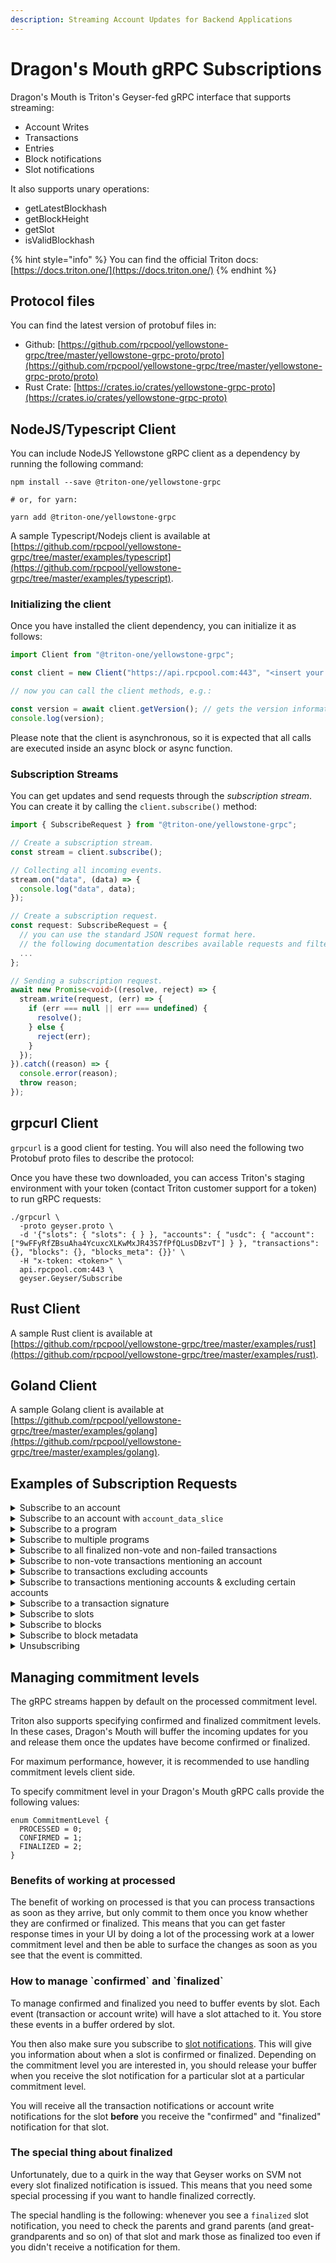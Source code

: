 ```yaml
---
description: Streaming Account Updates for Backend Applications
---
```


# Dragon's Mouth gRPC Subscriptions

Dragon's Mouth is Triton's Geyser-fed gRPC interface that supports streaming:

* Account Writes
* Transactions
* Entries
* Block notifications
* Slot notifications

It also supports unary operations:

* getLatestBlockhash
* getBlockHeight
* getSlot
* isValidBlockhash

{% hint style="info" %}
You can find the official Triton docs: [https://docs.triton.one/](https://docs.triton.one/)
{% endhint %}

## Protocol files <a href="#protocol-files" id="protocol-files"></a>

You can find the latest version of protobuf files in:

* Github: [https://github.com/rpcpool/yellowstone-grpc/tree/master/yellowstone-grpc-proto/proto](https://github.com/rpcpool/yellowstone-grpc/tree/master/yellowstone-grpc-proto/proto)
* Rust Crate: [https://crates.io/crates/yellowstone-grpc-proto](https://crates.io/crates/yellowstone-grpc-proto)

## NodeJS/Typescript Client

You can include NodeJS Yellowstone gRPC client as a dependency by running the following command:

```
npm install --save @triton-one/yellowstone-grpc

# or, for yarn:

yarn add @triton-one/yellowstone-grpc
```

A sample Typescript/Nodejs client is available at [https://github.com/rpcpool/yellowstone-grpc/tree/master/examples/typescript](https://github.com/rpcpool/yellowstone-grpc/tree/master/examples/typescript).

### Initializing the client

Once you have installed the client dependency, you can initialize it as follows:

```typescript
import Client from "@triton-one/yellowstone-grpc";

const client = new Client("https://api.rpcpool.com:443", "<insert your token here>");

// now you can call the client methods, e.g.:

const version = await client.getVersion(); // gets the version information
console.log(version);
```

Please note that the client is asynchronous, so it is expected that all calls are executed inside an async block or async function.

### Subscription Streams

You can get updates and send requests through the _subscription stream_. You can create it by calling the `client.subscribe()` method:

```typescript
import { SubscribeRequest } from "@triton-one/yellowstone-grpc";

// Create a subscription stream.
const stream = client.subscribe();

// Collecting all incoming events.
stream.on("data", (data) => {
  console.log("data", data);
});

// Create a subscription request.
const request: SubscribeRequest = {
  // you can use the standard JSON request format here.
  // the following documentation describes available requests and filters.
  ...
};

// Sending a subscription request.
await new Promise<void>((resolve, reject) => {
  stream.write(request, (err) => {
    if (err === null || err === undefined) {
      resolve();
    } else {
      reject(err);
    }
  });
}).catch((reason) => {
  console.error(reason);
  throw reason;
});
```

## grpcurl Client

`grpcurl` is a good client for testing. You will also need the following two Protobuf proto files to describe the protocol:

Once you have these two downloaded, you can access Triton's staging environment with your token (contact Triton customer support for a token) to run gRPC requests:

```
./grpcurl \
  -proto geyser.proto \
  -d '{"slots": { "slots": { } }, "accounts": { "usdc": { "account": ["9wFFyRfZBsuAha4YcuxcXLKwMxJR43S7fPfQLusDBzvT"] } }, "transactions": {}, "blocks": {}, "blocks_meta": {}}' \
  -H "x-token: <token>" \
  api.rpcpool.com:443 \
  geyser.Geyser/Subscribe
```

## Rust Client

A sample Rust client is available at [https://github.com/rpcpool/yellowstone-grpc/tree/master/examples/rust](https://github.com/rpcpool/yellowstone-grpc/tree/master/examples/rust).

## Goland Client

A sample Golang client is available at [https://github.com/rpcpool/yellowstone-grpc/tree/master/examples/golang](https://github.com/rpcpool/yellowstone-grpc/tree/master/examples/golang).

## Examples of Subscription Requests

<details>

<summary>Subscribe to an account</summary>

{% code title="NodeJS" overflow="wrap" %}
```typescript
import { CommitmentLevel } from "@triton-one/yellowstone-grpc";

const request = {
  "slots": {
    "slots": {}
  },
  "accounts": {
    "wsol/usdc": {
      "account": ["8BnEgHoWFysVcuFFX7QztDmzuH8r5ZFvyP3sYwn1XTh6"]
    }
  },
  "transactions": {},
  "blocks": {},
  "blocksMeta": {},
  "accountsDataSlice": [],
  "commitment": CommitmentLevel.CONFIRMED
};
```
{% endcode %}

{% code title="gRPC" overflow="wrap" %}
```
{"slots": { "slots": {} }, "accounts": { "wsol/usdc": { "account": ["8BnEgHoWFysVcuFFX7QztDmzuH8r5ZFvyP3sYwn1XTh6"] } }, "transactions": {}, "blocks": {}, "blocks_meta": {}, "accounts_data_slice": [], "commitment": 1}
```
{% endcode %}

</details>

<details>

<summary>Subscribe to an account with <code>account_data_slice</code></summary>

{% code title="NodeJS" overflow="wrap" %}
```typescript
import { CommitmentLevel } from "@triton-one/yellowstone-grpc";

const request = {
  "slots": {},
  "accounts": {
    "usdc": {
      "owner": ["TokenkegQfeZyiNwAJbNbGKPFXCWuBvf9Ss623VQ5DA"],
      "filters": [{
          "tokenAccountState": true
      }, {
          "memcmp": {
              "offset": 0,
              "data": {
                  "base58": "EPjFWdd5AufqSSqeM2qN1xzybapC8G4wEGGkZwyTDt1v"
              }
          }
      }]
    }
  },
  "transactions": {},
  "blocks": {},
  "blocksMeta": {},
  "entry": {},
  "commitment": CommitmentLevel.CONFIRMED
  "accountsDataSlice": [{ "offset": 32, "length": 40 }],
};
```
{% endcode %}

{% code title="gRPC" overflow="wrap" %}
```
{
    "accounts": {
        "usdc": {
            "owner": ["TokenkegQfeZyiNwAJbNbGKPFXCWuBvf9Ss623VQ5DA"],
            "filters": [{
                "token_account_state": true
            }, {
                "memcmp": {
                    "offset": 0,
                    "data": {
                        "base58": "EPjFWdd5AufqSSqeM2qN1xzybapC8G4wEGGkZwyTDt1v"
                    }
                }
            }]
        }
    },
    "accounts_data_slice": [{ "offset": 32, "length": 40 }]
}
```
{% endcode %}

</details>

<details>

<summary>Subscribe to a program</summary>

{% code title="NodeJS" overflow="wrap" %}
```typescript
import { CommitmentLevel } from "@triton-one/yellowstone-grpc";

const request = {
  "slots": {
    "slots": {}
  },
  "accounts": {
    "solend": {
      "owner": ["So1endDq2YkqhipRh3WViPa8hdiSpxWy6z3Z6tMCpAo"]
    }
  },
  "transactions": {},
  "blocks": {},
  "blocksMeta": {},
  "accountsDataSlice": [],
  "commitment": CommitmentLevel.PROCESSED
}
```
{% endcode %}

{% code title="gRPC" overflow="wrap" %}
```
{"slots": { "slots": {} }, "accounts": { "solend": {  "owner": ["So1endDq2YkqhipRh3WViPa8hdiSpxWy6z3Z6tMCpAo"] } }, "transactions": {}, "blocks": {}, "blocks_meta": {}, "accounts_data_slice": [], "commitment": 0}
```
{% endcode %}

</details>

<details>

<summary>Subscribe to multiple programs</summary>

{% code title="NodeJS" overflow="wrap" %}
```typescript
import { CommitmentLevel } from "@triton-one/yellowstone-grpc";

const request = {
  "slots": {
    "slots": {}
  },
  "accounts": {
    "programs": {
      "owner": [
        "So1endDq2YkqhipRh3WViPa8hdiSpxWy6z3Z6tMCpAo",
        "9xQeWvG816bUx9EPjHmaT23yvVM2ZWbrrpZb9PusVFin"
      ]
    }
  },
  "transactions": {},
  "blocks": {},
  "blocksMeta": {},
  "accountsDataSlice": []
};
```
{% endcode %}

{% code title="gRPC" overflow="wrap" %}
```
{"slots": { "slots": {} }, "accounts": { "programs": {  "owner": [ "So1endDq2YkqhipRh3WViPa8hdiSpxWy6z3Z6tMCpAo", "9xQeWvG816bUx9EPjHmaT23yvVM2ZWbrrpZb9PusVFin"] } }, "transactions": {}, "blocks": {}, "blocks_meta": {}, "accounts_data_slice": []}
```
{% endcode %}

</details>

<details>

<summary>Subscribe to all finalized non-vote and non-failed transactions</summary>

{% code title="NodeJS" overflow="wrap" %}
```typescript
import { CommitmentLevel } from "@triton-one/yellowstone-grpc";

const request = {
  "slots": {
    "slots": {}
  },
  "accounts": {},
  "transactions": {
    "alltxs": {
      "vote": false,
      "failed": false
    }
  },
  "blocks": {},
  "blocksMeta": {},
  "accountsDataSlice": [],
  "commitment": CommitmentLevel.FINALIZED
};
```
{% endcode %}

{% code title="gRPC" overflow="wrap" %}
```
{"slots": { "slots": {} }, "accounts": {}, "transactions": { "alltxs": { "vote": false, "failed": false }}, "blocks": {}, "blocks_meta": {}, "accounts_data_slice": [], "commitment": 2}
```
{% endcode %}

</details>

<details>

<summary>Subscribe to non-vote transactions mentioning an account</summary>

{% code title="NodeJS" overflow="wrap" %}
```typescript
const request = {
  "slots": {
    "slots": {}
  },
  "accounts": {},
  "transactions": {
    "serum": {
      "vote": false,
      "accountInclude": [
        "9xQeWvG816bUx9EPjHmaT23yvVM2ZWbrrpZb9PusVFin"
      ]
    }
  },
  "blocks": {},
  "blocksMeta": {},
  "accountsDataSlice": []
};
```
{% endcode %}

{% code title="gRPC" overflow="wrap" %}
```
{"slots": { "slots": {} }, "accounts": {}, "transactions": { "serum": { "vote": false, "account_include": [ "9xQeWvG816bUx9EPjHmaT23yvVM2ZWbrrpZb9PusVFin" ]}}, "blocks": {}, "blocks_meta": {}, "accounts_data_slice": []}
```
{% endcode %}

</details>

<details>

<summary>Subscribe to transactions excluding accounts</summary>

{% code title="NodeJS" overflow="wrap" %}
```typescript
const request = {
  "slots": {
    "slots": {}
  },
  "accounts": {},
  "transactions": {
    "serum": {
      "accountExclude": [
        "9xQeWvG816bUx9EPjHmaT23yvVM2ZWbrrpZb9PusVFin",
        "TokenkegQfeZyiNwAJbNbGKPFXCWuBvf9Ss623VQ5DA"
      ]
    }
  },
  "blocks": {},
  "blocksMeta": {},
  "accountsDataSlice": []
};
```
{% endcode %}

{% code title="gRPC" overflow="wrap" %}
```
{"slots": { "slots": {} }, "accounts": {}, "transactions": { "serum": { "account_exclude": [ "9xQeWvG816bUx9EPjHmaT23yvVM2ZWbrrpZb9PusVFin", "TokenkegQfeZyiNwAJbNbGKPFXCWuBvf9Ss623VQ5DA" ]}}, "blocks": {}, "blocks_meta": {}, "accounts_data_slice": []}
```
{% endcode %}

</details>

<details>

<summary>Subscribe to transactions mentioning accounts &#x26; excluding certain accounts</summary>

{% code title="NodeJS" overflow="wrap" %}
```typescript
const request = {
  "slots": {
    "slots": {}
  },
  "accounts": {},
  "transactions": {
    "serum": {
      "accountInclude": [
        "9xQeWvG816bUx9EPjHmaT23yvVM2ZWbrrpZb9PusVFin"
      ],
      "accountExclude": [
        "9wFFyRfZBsuAha4YcuxcXLKwMxJR43S7fPfQLusDBzvT"
      ]
    }
  },
  "blocks": {},
  "blocksMeta": {},
  "accountsDataSlice": []
};
```
{% endcode %}

{% code title="gRPC" overflow="wrap" %}
```
{"slots": { "slots": {} }, "accounts": {}, "transactions": { "serum": { "account_include": [ "9xQeWvG816bUx9EPjHmaT23yvVM2ZWbrrpZb9PusVFin" ], "account_exclude": [ "9wFFyRfZBsuAha4YcuxcXLKwMxJR43S7fPfQLusDBzvT" ] }}, "blocks": {}, "blocks_meta": {}, "accounts_data_slice": []}
```
{% endcode %}

</details>

<details>

<summary>Subscribe to a transaction signature</summary>

{% code title="NodeJS" overflow="wrap" %}
```typescript
const request = {
  "slots": {},
  "accounts": {},
  "transactions": {
    "sign": {
      "signature": "5rp2hL9b6kexex11Mugfs3vfU9GhieKruj4CkFFSnu52WLxiGn4VcLLwsB62XURhMmT1j4CZiXT6FFtYbXsLq2Zs"
    }
  },
  "blocks": {},
  "blocksMeta": {},
  "accountsDataSlice": []
};
```
{% endcode %}

{% code title="gRPC" overflow="wrap" %}
```
{"slots": {}, "accounts": {}, "transactions": { "sign": { "signature": "5rp2hL9b6kexex11Mugfs3vfU9GhieKruj4CkFFSnu52WLxiGn4VcLLwsB62XURhMmT1j4CZiXT6FFtYbXsLq2Zs"}}, "blocks": {}, "blocks_meta": {}, "accounts_data_slice": []}
```
{% endcode %}

</details>

<details>

<summary>Subscribe to slots</summary>

{% code title="NodeJS" overflow="wrap" %}
```typescript
const request = {
  "slots": {
    "incoming_slots": {}
  },
  "accounts": {},
  "transactions": {},
  "blocks": {},
  "blocksMeta": {},
  "accountsDataSlice": []
};
```
{% endcode %}

{% code title="gRPC" overflow="wrap" %}
```
{"slots": { "incoming_slots": {} }, "accounts": {}, "transactions": {}, "blocks": {}, "blocks_meta": {}, "accounts_data_slice": []}
```
{% endcode %}

</details>

<details>

<summary>Subscribe to blocks</summary>

{% code title="NodeJS" overflow="wrap" %}
```typescript
const request = {
  "slots": {},
  "accounts": {},
  "transactions": {},
  "blocks": {
    "blocks": {}
  },
  "blocksMeta": {},
  "accountsDataSlice": []
};
```
{% endcode %}

{% code title="gRPC" overflow="wrap" %}
```
{"slots": {}, "accounts": { }, "transactions": {}, "blocks": { "blocks": {} }, "blocks_meta": {}, "accounts_data_slice": []}
```
{% endcode %}

</details>

<details>

<summary>Subscribe to block metadata</summary>

{% code title="NodeJS" overflow="wrap" %}
```typescript
const request = {
  "slots": {},
  "accounts": {},
  "transactions": {},
  "blocks": {},
  "blocksMeta": {
    "blockmetadata": {}
  },
  "accountsDataSlice": []
};
```
{% endcode %}

{% code title="gRPC" overflow="wrap" %}
```
{"slots": {}, "accounts": {}, "transactions": {}, "blocks": {}, "blocks_meta": { "blockmetadata": {} }, "accounts_data_slice": []}
```
{% endcode %}

</details>

<details>

<summary>Unsubscribing</summary>

{% code title="NodeJS" overflow="wrap" %}
```typescript
const request = {
  "slots": {},
  "accounts": {},
  "transactions": {},
  "blocks": {},
  "blocksMeta": {},
  "accountsDataSlice": []
};
```
{% endcode %}

{% code title="gRPC" overflow="wrap" %}
```
{"slots": {}, "accounts": {}, "transactions": {}, "blocks": {}, "blocks_meta": {}}
```
{% endcode %}

</details>

## Managing commitment levels <a href="#managing-commitment-levels" id="managing-commitment-levels"></a>

The gRPC streams happen by default on the processed commitment level.

Triton also supports specifying confirmed and finalized commitment levels. In these cases, Dragon's Mouth will buffer the incoming updates for you and release them once the updates have become confirmed or finalized.

For maximum performance, however, it is recommended to use handling commitment levels client side.

To specify commitment level in your Dragon's Mouth gRPC calls provide the following values:

```
enum CommitmentLevel {
  PROCESSED = 0;
  CONFIRMED = 1;
  FINALIZED = 2;
}
```

### Benefits of working at processed <a href="#benefits-of-working-at-processed" id="benefits-of-working-at-processed"></a>

The benefit of working on processed is that you can process transactions as soon as they arrive, but only commit to them once you know whether they are confirmed or finalized. This means that you can get faster response times in your UI by doing a lot of the processing work at a lower commitment level and then be able to surface the changes as soon as you see that the event is committed.

### How to manage \`confirmed\` and \`finalized\` <a href="#how-to-manage-confirmed-and-finalized" id="how-to-manage-confirmed-and-finalized"></a>

To manage confirmed and finalized you need to buffer events by slot. Each event (transaction or account write) will have a slot attached to it. You store these events in a buffer ordered by slot.

You then also make sure you subscribe to [slot notifications](https://docs.triton.one/project-yellowstone/dragons-mouth-grpc-subscriptions#subscribe-to-slots). This will give you information about when a slot is confirmed or finalized. Depending on the commitment level you are interested in, you should release your buffer when you receive the slot notification for a particular slot at a particular commitment level.

You will receive all the transaction notifications or account write notifications for the slot **before** you receive the "confirmed" and "finalized" notification for that slot.

### The special thing about finalized <a href="#the-special-thing-about-finalized" id="the-special-thing-about-finalized"></a>

Unfortunately, due to a quirk in the way that Geyser works on SVM not every slot finalized notification is issued. This means that you need some special processing if you want to handle finalized correctly.

The special handling is the following: whenever you see a `finalized` slot notification, you need to check the parents and grand parents (and great-grandparents and so on) of that slot and mark those as finalized too even if you didn't receive a notification for them.
